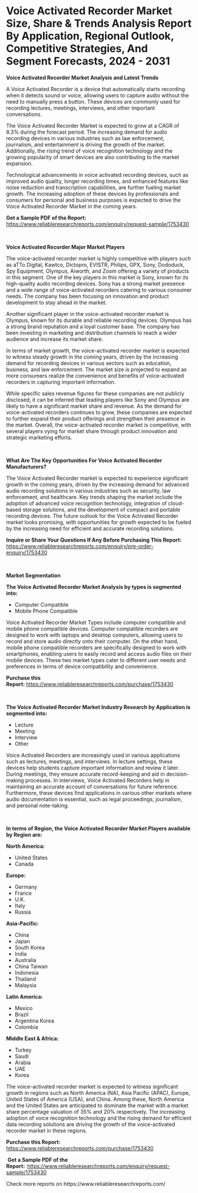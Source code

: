 <p><h1>Voice Activated Recorder Market Size, Share & Trends Analysis Report By Application, Regional Outlook, Competitive Strategies, And Segment Forecasts, 2024 - 2031</h1></p><p><strong>Voice Activated Recorder Market Analysis and Latest Trends</strong></p>
<p><p>A Voice Activated Recorder is a device that automatically starts recording when it detects sound or voice, allowing users to capture audio without the need to manually press a button. These devices are commonly used for recording lectures, meetings, interviews, and other important conversations.</p><p>The Voice Activated Recorder Market is expected to grow at a CAGR of 8.3% during the forecast period. The increasing demand for audio recording devices in various industries such as law enforcement, journalism, and entertainment is driving the growth of the market. Additionally, the rising trend of voice recognition technology and the growing popularity of smart devices are also contributing to the market expansion.</p><p>Technological advancements in voice activated recording devices, such as improved audio quality, longer recording times, and enhanced features like noise reduction and transcription capabilities, are further fueling market growth. The increasing adoption of these devices by professionals and consumers for personal and business purposes is expected to drive the Voice Activated Recorder Market in the coming years.</p></p>
<p><strong>Get a Sample PDF of the Report:&nbsp;</strong> <a href="https://www.reliableresearchreports.com/enquiry/request-sample/1753430">https://www.reliableresearchreports.com/enquiry/request-sample/1753430</a></p>
<p>&nbsp;</p>
<p><strong>Voice Activated Recorder Major Market Players</strong></p>
<p><p>The voice-activated recorder market is highly competitive with players such as aTTo Digital, Kawtco, Dictopro, EVISTR, Philips, GPX, Sony, Dododuck, Spy Equipment, Olympus, Aiworth, and Zoom offering a variety of products in this segment. One of the key players in this market is Sony, known for its high-quality audio recording devices. Sony has a strong market presence and a wide range of voice-activated recorders catering to various consumer needs. The company has been focusing on innovation and product development to stay ahead in the market.</p><p>Another significant player in the voice-activated recorder market is Olympus, known for its durable and reliable recording devices. Olympus has a strong brand reputation and a loyal customer base. The company has been investing in marketing and distribution channels to reach a wider audience and increase its market share.</p><p>In terms of market growth, the voice-activated recorder market is expected to witness steady growth in the coming years, driven by the increasing demand for recording devices in various sectors such as education, business, and law enforcement. The market size is projected to expand as more consumers realize the convenience and benefits of voice-activated recorders in capturing important information.</p><p>While specific sales revenue figures for these companies are not publicly disclosed, it can be inferred that leading players like Sony and Olympus are likely to have a significant market share and revenue. As the demand for voice-activated recorders continues to grow, these companies are expected to further expand their product offerings and strengthen their presence in the market. Overall, the voice-activated recorder market is competitive, with several players vying for market share through product innovation and strategic marketing efforts.</p></p>
<p>&nbsp;</p>
<p><strong>What Are The Key Opportunities For Voice Activated Recorder Manufacturers?</strong></p>
<p><p>The Voice Activated Recorder market is expected to experience significant growth in the coming years, driven by the increasing demand for advanced audio recording solutions in various industries such as security, law enforcement, and healthcare. Key trends shaping the market include the adoption of advanced voice recognition technology, integration of cloud-based storage solutions, and the development of compact and portable recording devices. The future outlook for the Voice Activated Recorder market looks promising, with opportunities for growth expected to be fueled by the increasing need for efficient and accurate recording solutions.</p></p>
<p><strong>Inquire or Share Your Questions If Any Before Purchasing This Report:</strong> <a href="https://www.reliableresearchreports.com/enquiry/pre-order-enquiry/1753430">https://www.reliableresearchreports.com/enquiry/pre-order-enquiry/1753430</a></p>
<p>&nbsp;</p>
<p><strong>Market Segmentation</strong></p>
<p><strong>The Voice Activated Recorder Market Analysis by types is segmented into:</strong></p>
<p><ul><li>Computer Compatible</li><li>Mobile Phone Compatible</li></ul></p>
<p><p>Voice Activated Recorder Market Types include computer compatible and mobile phone compatible devices. Computer compatible recorders are designed to work with laptops and desktop computers, allowing users to record and store audio directly onto their computer. On the other hand, mobile phone compatible recorders are specifically designed to work with smartphones, enabling users to easily record and access audio files on their mobile devices. These two market types cater to different user needs and preferences in terms of device compatibility and convenience.</p></p>
<p><strong>Purchase this Report:&nbsp;</strong><a href="https://www.reliableresearchreports.com/purchase/1753430">https://www.reliableresearchreports.com/purchase/1753430</a></p>
<p>&nbsp;</p>
<p><strong>The Voice Activated Recorder Market Industry Research by Application is segmented into:</strong></p>
<p><ul><li>Lecture</li><li>Meeting</li><li>Interview</li><li>Other</li></ul></p>
<p><p>Voice Activated Recorders are increasingly used in various applications such as lectures, meetings, and interviews. In lecture settings, these devices help students capture important information and review it later. During meetings, they ensure accurate record-keeping and aid in decision-making processes. In interviews, Voice Activated Recorders help in maintaining an accurate account of conversations for future reference. Furthermore, these devices find applications in various other markets where audio documentation is essential, such as legal proceedings, journalism, and personal note-taking.</p></p>
<p>&nbsp;</p>
<p><strong>In terms of Region, the Voice Activated Recorder Market Players available by Region are:</strong></p>
<p>
    <p> <strong> North America: </strong>
        <ul>
            <li>United States</li>
            <li>Canada</li>
        </ul>
        </p> 
    <p> <strong> Europe: </strong>
        <ul>
            <li>Germany</li>
            <li>France</li>
            <li>U.K.</li>
            <li>Italy</li>
            <li>Russia</li>
        </ul>
        </p> 
    <p> <strong> Asia-Pacific: </strong>
        <ul>
            <li>China</li>
            <li>Japan</li>
            <li>South Korea</li>
            <li>India</li>
            <li>Australia</li>
            <li>China Taiwan</li>
            <li>Indonesia</li>
            <li>Thailand</li>
            <li>Malaysia</li>
        </ul>
        </p> 
    <p> <strong> Latin America: </strong>
        <ul>
            <li>Mexico</li>
            <li>Brazil</li>
            <li>Argentina Korea</li>
            <li>Colombia</li>
        </ul>
        </p> 
    <p> <strong> Middle East & Africa: </strong>
        <ul>
            <li>Turkey</li>
            <li>Saudi</li>
            <li>Arabia</li>
            <li>UAE</li>
            <li>Korea</li>
        </ul>
    </p>
    </p>
<p><p>The voice-activated recorder market is expected to witness significant growth in regions such as North America (NA), Asia Pacific (APAC), Europe, United States of America (USA), and China. Among these, North America and the United States are anticipated to dominate the market with a market share percentage valuation of 35% and 20% respectively. The increasing adoption of voice recognition technology and the rising demand for efficient data recording solutions are driving the growth of the voice-activated recorder market in these regions.</p></p>
<p><strong>Purchase this Report: </strong><a href="https://www.reliableresearchreports.com/purchase/1753430">https://www.reliableresearchreports.com/purchase/1753430</a></p>
<p>&nbsp;<strong>Get a Sample PDF of the Report:&nbsp;&nbsp;</strong><a href="https://www.reliableresearchreports.com/enquiry/request-sample/1753430">https://www.reliableresearchreports.com/enquiry/request-sample/1753430</a></p>
<p><strong></strong></p>
<p>Check more reports on https://www.reliableresearchreports.com/</p>